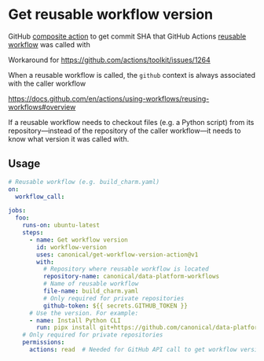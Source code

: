# Get reusable workflow version
GitHub [composite action](https://docs.github.com/en/actions/creating-actions/creating-a-composite-action) to get commit SHA that GitHub Actions [reusable workflow](https://docs.github.com/en/actions/using-workflows/reusing-workflows) was called with

Workaround for https://github.com/actions/toolkit/issues/1264
  
When a reusable workflow is called, the `github` context is always associated with the caller workflow

https://docs.github.com/en/actions/using-workflows/reusing-workflows#overview

If a reusable workflow needs to checkout files (e.g. a Python script) from its repository—instead of the repository of the caller workflow—it needs to know what version it was called with.

## Usage
```yaml
# Reusable workflow (e.g. build_charm.yaml)
on:
  workflow_call:

jobs:
  foo:
    runs-on: ubuntu-latest
    steps:
      - name: Get workflow version
        id: workflow-version
        uses: canonical/get-workflow-version-action@v1
        with:
          # Repository where reusable workflow is located
          repository-name: canonical/data-platform-workflows
          # Name of reusable workflow
          file-name: build_charm.yaml
          # Only required for private repositories
          github-token: ${{ secrets.GITHUB_TOKEN }}
      # Use the version. For example:
      - name: Install Python CLI
        run: pipx install git+https://github.com/canonical/data-platform-workflows@'${{ steps.workflow-version.outputs.sha }}'#subdirectory=python/cli
    # Only required for private repositories
    permissions:
      actions: read  # Needed for GitHub API call to get workflow version
      
```

